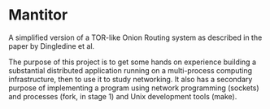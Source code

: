# Mantitor
A simplified version of a TOR-like Onion Routing system as described in the paper by Dingledine et al.

The purpose of this project is to get some hands on experience building a substantial
distributed application running on a multi-process computing infrastructure, then to use it
to study networking. It also has a secondary purpose of implementing a program using
network programming (sockets) and processes (fork, in stage 1) and Unix development tools
(make).
